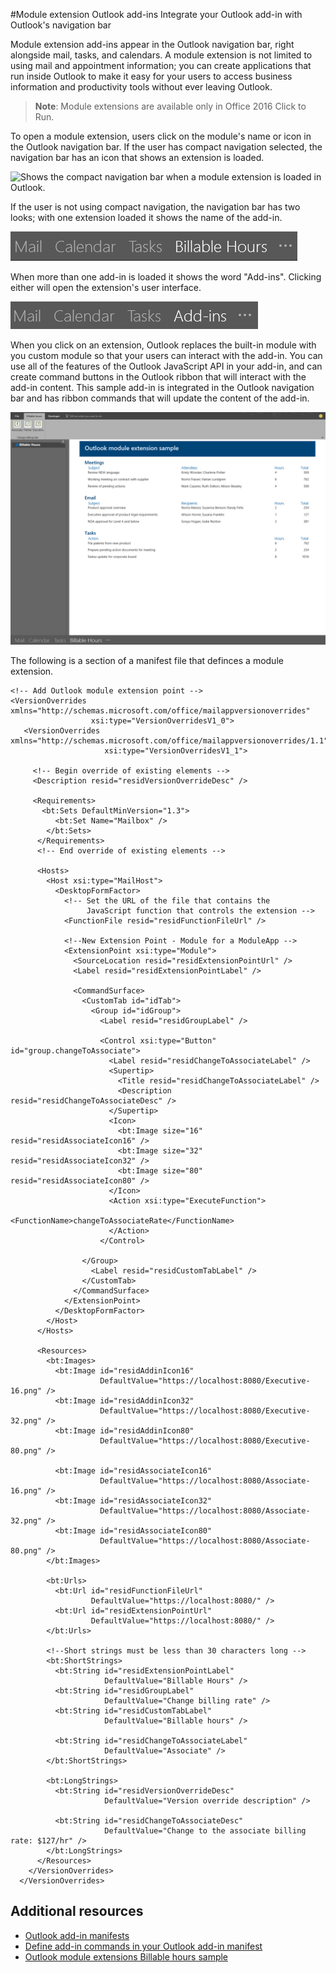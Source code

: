 #Module extension Outlook add-ins
Integrate your Outlook add-in with Outlook's navigation bar

Module extension add-ins appear in the Outlook navigation bar, right alongside mail, tasks,
and calendars. A module extension is not limited to using mail and appointment information;
you can create applications that run inside Outlook to make it easy for your users
to access business information and productivity tools without ever leaving Outlook.

> **Note**: Module extensions are available only in Office 2016 Click to Run.

To open a module extension, users click on the module's name or icon in the Outlook 
navigation bar. If the user has compact navigation selected, the navigation bar has an
icon that shows an extension is loaded.

![Shows the compact navigation bar when a module extension is loaded in Outlook.](../../../images/outlook-module-navigationbar-compact.png)

If the user is not using compact navigation, the navigation bar has two looks; with one
extension loaded it shows the name of the add-in.

![Shows the expanded navigation bar when one module extension is loaded in Outlook.](../../images/outlook-module-navigationbar-one.png)

When more than one add-in is loaded it shows the word "Add-ins". Clicking either will 
open the extension's user interface.

![Shows the expanded navigation bar when more than on module extension is loaded in Outlook.](../../images/outlook-module-navigationbar-more.png)

When you click on an extension, Outlook replaces the built-in module with you custom module
so that your users can interact with the add-in. You can use all of the features of the 
Outlook JavaScript API in your add-in, and can create command buttons in the Outlook ribbon
that will interact with the add-in content. This sample add-in is integrated in the Outlook
navigation bar and has ribbon commands that will update the content of the add-in.

![Shows the user interface of a module extension](../../images/outlook-module-extension.png)

The following is a section of a manifest file that definces a module extension.

    <!-- Add Outlook module extension point -->
    <VersionOverrides xmlns="http://schemas.microsoft.com/office/mailappversionoverrides"
                      xsi:type="VersionOverridesV1_0">
       <VersionOverrides xmlns="http://schemas.microsoft.com/office/mailappversionoverrides/1.1"
                         xsi:type="VersionOverridesV1_1">

         <!-- Begin override of existing elements -->
         <Description resid="residVersionOverrideDesc" />
    
         <Requirements>
           <bt:Sets DefaultMinVersion="1.3">
              <bt:Set Name="Mailbox" />
            </bt:Sets>
          </Requirements>
          <!-- End override of existing elements -->

          <Hosts>
            <Host xsi:type="MailHost">
              <DesktopFormFactor>
                <!-- Set the URL of the file that contains the
                     JavaScript function that controls the extension -->
                <FunctionFile resid="residFunctionFileUrl" />
    
                <!--New Extension Point - Module for a ModuleApp -->
                <ExtensionPoint xsi:type="Module">
                  <SourceLocation resid="residExtensionPointUrl" />
                  <Label resid="residExtensionPointLabel" />
    
                  <CommandSurface>
                    <CustomTab id="idTab">
                      <Group id="idGroup">
                        <Label resid="residGroupLabel" />
    
                        <Control xsi:type="Button" id="group.changeToAssociate">
                          <Label resid="residChangeToAssociateLabel" />
                          <Supertip>
                            <Title resid="residChangeToAssociateLabel" />
                            <Description resid="residChangeToAssociateDesc" />
                          </Supertip>
                          <Icon>
                            <bt:Image size="16" resid="residAssociateIcon16" />
                            <bt:Image size="32" resid="residAssociateIcon32" />
                            <bt:Image size="80" resid="residAssociateIcon80" />
                          </Icon>
                          <Action xsi:type="ExecuteFunction">
                            <FunctionName>changeToAssociateRate</FunctionName>
                          </Action>
                        </Control>
                        
                    </Group>
                      <Label resid="residCustomTabLabel" />
                    </CustomTab>
                  </CommandSurface>
                </ExtensionPoint>
              </DesktopFormFactor>
            </Host>
          </Hosts>
    
          <Resources>
            <bt:Images>
              <bt:Image id="residAddinIcon16" 
                        DefaultValue="https://localhost:8080/Executive-16.png" />
              <bt:Image id="residAddinIcon32" 
                        DefaultValue="https://localhost:8080/Executive-32.png" />
              <bt:Image id="residAddinIcon80" 
                        DefaultValue="https://localhost:8080/Executive-80.png" />
            
              <bt:Image id="residAssociateIcon16" 
                        DefaultValue="https://localhost:8080/Associate-16.png" />
              <bt:Image id="residAssociateIcon32" 
                        DefaultValue="https://localhost:8080/Associate-32.png" />
              <bt:Image id="residAssociateIcon80" 
                        DefaultValue="https://localhost:8080/Associate-80.png" />
            </bt:Images>
    
            <bt:Urls>
              <bt:Url id="residFunctionFileUrl" 
                      DefaultValue="https://localhost:8080/" />
              <bt:Url id="residExtensionPointUrl" 
                      DefaultValue="https://localhost:8080/" />
            </bt:Urls>
    
            <!--Short strings must be less than 30 characters long -->
            <bt:ShortStrings>
              <bt:String id="residExtensionPointLabel" 
                         DefaultValue="Billable Hours" />
              <bt:String id="residGroupLabel" 
                         DefaultValue="Change billing rate" />
              <bt:String id="residCustomTabLabel" 
                         DefaultValue="Billable hours" />
    
              <bt:String id="residChangeToAssociateLabel" 
                         DefaultValue="Associate" />
            </bt:ShortStrings>
    
            <bt:LongStrings>
              <bt:String id="residVersionOverrideDesc" 
                         DefaultValue="Version override description" />
    
              <bt:String id="residChangeToAssociateDesc" 
                         DefaultValue="Change to the associate billing rate: $127/hr" />
            </bt:LongStrings>
          </Resources>
        </VersionOverrides>
      </VersionOverrides>

## Additional resources

* [Outlook add-in manifests](https://msdn.microsoft.com/en-us/library/office/dn642483.aspx)
* [Define add-in commands in your Outlook add-in manifest](https://msdn.microsoft.com/en-us/library/office/mt267547.aspx)
* [Outlook module extensions Billable hours sample](https://github.com/OfficeDev/Outlook-Add-in-JavaScript-ModuleExtension)
